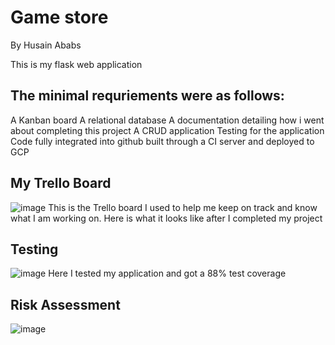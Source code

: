 # Game store
By Husain Ababs

This is my flask web application

## The minimal requriements were as follows: 
A Kanban board
A relational database 
A documentation detailing how i went about completing this project 
A CRUD application 
Testing for the application 
Code fully integrated into github built through a CI server and deployed to GCP

## My Trello Board
![image](https://user-images.githubusercontent.com/79215061/112377922-32edb680-8cde-11eb-929c-cdc9f9a17781.png)
This is the Trello board I used to help me keep on track and know what I am working on.
Here is what it looks like after I completed my project

## Testing
![image](https://user-images.githubusercontent.com/79215061/112378271-a1327900-8cde-11eb-9b6b-d0fa3b69958a.png)
Here I tested my application and got a 88% test coverage

## Risk Assessment
![image](https://user-images.githubusercontent.com/79215061/112379120-aba14280-8cdf-11eb-8939-b14a34dd6a79.png)



